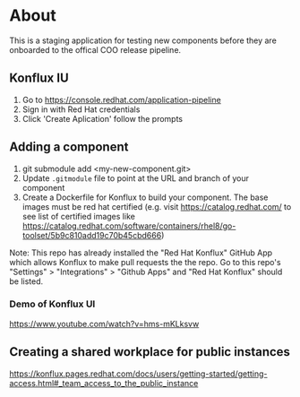 # About
This is a staging application for testing new components before they are onboarded to the offical COO release pipeline. 

## Konflux IU
1. Go to https://console.redhat.com/application-pipeline
2. Sign in with Red Hat credentials 
3. Click 'Create Aplication' follow the prompts 

## Adding a component 
1. git submodule add <my-new-component.git>
2. Update `.gitmodule` file to point at the URL and branch of your component 
3. Create a Dockerfile for Konflux to build your component. The base images must be red hat certified (e.g. visit https://catalog.redhat.com/ to see list of certified images like https://catalog.redhat.com/software/containers/rhel8/go-toolset/5b9c810add19c70b45cbd666)

Note: This repo has already installed the "Red Hat Konflux" GitHub App which allows Konflux to make pull requests the the repo. 
Go to this repo's "Settings" > "Integrations" > "Github Apps" and "Red Hat Konflux" should be listed. 

### Demo of Konflux UI 
https://www.youtube.com/watch?v=hms-mKLksvw


## Creating a shared workplace for public instances 
https://konflux.pages.redhat.com/docs/users/getting-started/getting-access.html#_team_access_to_the_public_instance



